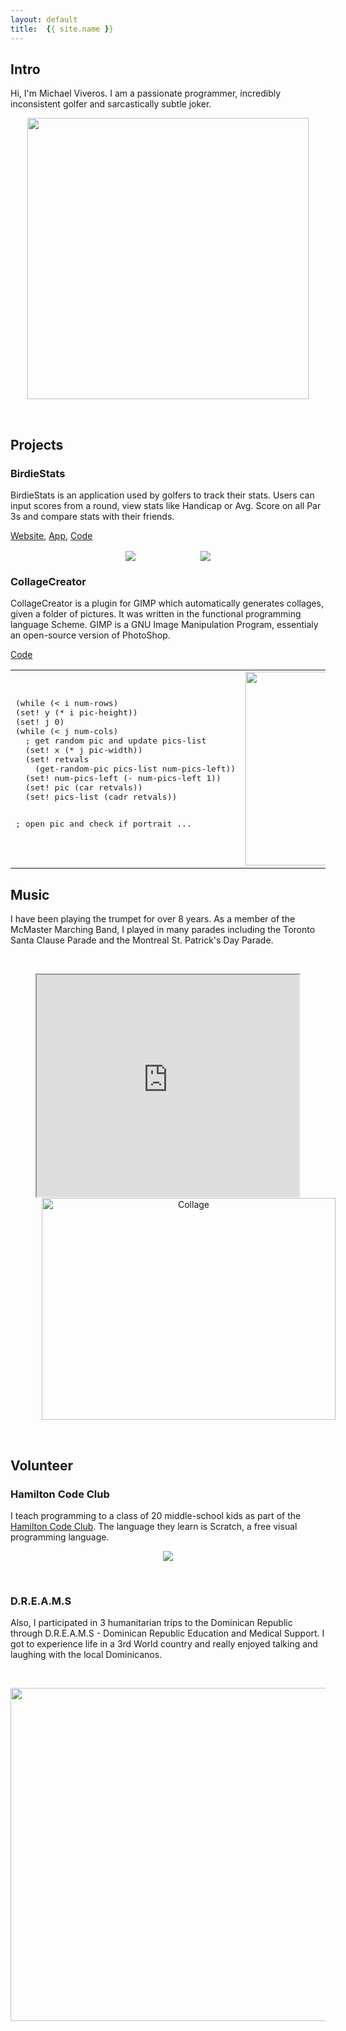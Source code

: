 ```yaml
---
layout: default
title:  {{ site.name }}
---
```


## Intro
Hi, I'm Michael Viveros. I am a passionate programmer, incredibly inconsistent golfer and sarcastically subtle joker.

<p align="center"> <img src="../images/Me.jpg" width="450" height="450"></p>
<br>

## Projects

### BirdieStats
BirdieStats is an application used by golfers to track their stats. Users can input scores from a round, view stats like Handicap or Avg. Score on all Par 3s and compare stats with their friends.

[Website](http://www.birdiestats.com), [App](https://play.google.com/store?hl=en), [Code](https://github.com/MichaelViveros)

<p align="center"> 
  <img src="../images/Screenshot.jpg" hspace="50" style="vertical-align: middle;">
  <img src="../images/BirdieStats_Architecture.png" hspace="50" style="vertical-align: middle;">
</p>

### CollageCreator
CollageCreator is a plugin for GIMP which automatically generates collages, given a folder of pictures. It was written in the functional programming language Scheme. GIMP is a GNU Image Manipulation Program, essentialy an open-source version of PhotoShop. 

[Code](https://github.com/MichaelViveros/CollageCreator)

<table>
<tr>
<td>
<pre lang="scheme">
(while (< i num-rows)
(set! y (* i pic-height))
(set! j 0)
(while (< j num-cols)
  ; get random pic and update pics-list
  (set! x (* j pic-width))
  (set! retvals
    (get-random-pic pics-list num-pics-left))
  (set! num-pics-left (- num-pics-left 1))
  (set! pic (car retvals))
  (set! pics-list (cadr retvals))

  ; open pic and check if portrait
  ...
</pre>
</td>
<td><img src="../images/DREAMS_2x2_2.jpg" width="450" height="310"></td>
</tr>
</table>

## Music
I have been playing the trumpet for over 8 years. As a member of the McMaster Marching Band, I played in many parades including the Toronto Santa Clause Parade and the Montreal St. Patrick's Day Parade.

<br>
<p align="center">
  <iframe src="http://www.youtube.com/embed/kTiLrF7Tfoc" width="420" height="355"></iframe>
  <img src="../images/MMB.jpg" alt="Collage" width="470" height="355" hspace="50"></img>
</p>
<br>

## Volunteer

### Hamilton Code Club
I teach programming to a class of 20 middle-school kids as part of the [Hamilton Code Club](http://www.hamiltoncodeclub.com/). The language they learn is Scratch, a free visual programming language.

<p align="center"> <img src="../images/HamiltonCodeClub.jpg"></p>
<br>

### D.R.E.A.M.S
Also, I participated in 3 humanitarian trips to the Dominican Republic through D.R.E.A.M.S - Dominican Republic Education and Medical Support. I got to experience life in a 3rd World country and really enjoyed talking and laughing with the local Dominicanos.

<br>
<p align="center"> <img src="../images/DREAMS_3x3_1.jpg" width="800" height="533"></p>  
